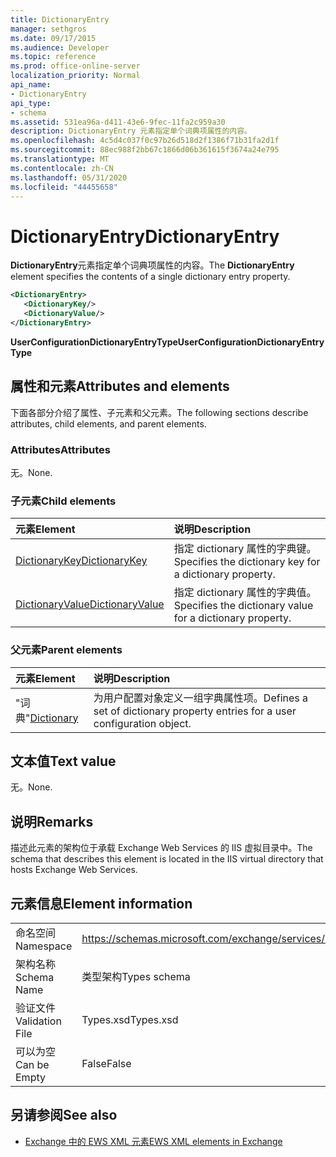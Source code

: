 ```yaml
---
title: DictionaryEntry
manager: sethgros
ms.date: 09/17/2015
ms.audience: Developer
ms.topic: reference
ms.prod: office-online-server
localization_priority: Normal
api_name:
- DictionaryEntry
api_type:
- schema
ms.assetid: 531ea96a-d411-43e6-9fec-11fa2c959a30
description: DictionaryEntry 元素指定单个词典项属性的内容。
ms.openlocfilehash: 4c5d4c037f0c97b26d518d2f1386f71b31fa2d1f
ms.sourcegitcommit: 88ec988f2bb67c1866d06b361615f3674a24e795
ms.translationtype: MT
ms.contentlocale: zh-CN
ms.lasthandoff: 05/31/2020
ms.locfileid: "44455658"
---
```

# <a name="dictionaryentry"></a><span data-ttu-id="82175-103">DictionaryEntry</span><span class="sxs-lookup"><span data-stu-id="82175-103">DictionaryEntry</span></span>

<span data-ttu-id="82175-104">**DictionaryEntry**元素指定单个词典项属性的内容。</span><span class="sxs-lookup"><span data-stu-id="82175-104">The **DictionaryEntry** element specifies the contents of a single dictionary entry property.</span></span> 
  
```xml
<DictionaryEntry>
   <DictionaryKey/>
   <DictionaryValue/>
</DictionaryEntry>
```

 <span data-ttu-id="82175-105">**UserConfigurationDictionaryEntryType**</span><span class="sxs-lookup"><span data-stu-id="82175-105">**UserConfigurationDictionaryEntryType**</span></span>
## <a name="attributes-and-elements"></a><span data-ttu-id="82175-106">属性和元素</span><span class="sxs-lookup"><span data-stu-id="82175-106">Attributes and elements</span></span>

<span data-ttu-id="82175-107">下面各部分介绍了属性、子元素和父元素。</span><span class="sxs-lookup"><span data-stu-id="82175-107">The following sections describe attributes, child elements, and parent elements.</span></span>
  
### <a name="attributes"></a><span data-ttu-id="82175-108">Attributes</span><span class="sxs-lookup"><span data-stu-id="82175-108">Attributes</span></span>

<span data-ttu-id="82175-109">无。</span><span class="sxs-lookup"><span data-stu-id="82175-109">None.</span></span>
  
### <a name="child-elements"></a><span data-ttu-id="82175-110">子元素</span><span class="sxs-lookup"><span data-stu-id="82175-110">Child elements</span></span>

|<span data-ttu-id="82175-111">**元素**</span><span class="sxs-lookup"><span data-stu-id="82175-111">**Element**</span></span>|<span data-ttu-id="82175-112">**说明**</span><span class="sxs-lookup"><span data-stu-id="82175-112">**Description**</span></span>|
|:-----|:-----|
|[<span data-ttu-id="82175-113">DictionaryKey</span><span class="sxs-lookup"><span data-stu-id="82175-113">DictionaryKey</span></span>](dictionarykey.md) <br/> |<span data-ttu-id="82175-114">指定 dictionary 属性的字典键。</span><span class="sxs-lookup"><span data-stu-id="82175-114">Specifies the dictionary key for a dictionary property.</span></span>  <br/> |
|[<span data-ttu-id="82175-115">DictionaryValue</span><span class="sxs-lookup"><span data-stu-id="82175-115">DictionaryValue</span></span>](dictionaryvalue.md) <br/> |<span data-ttu-id="82175-116">指定 dictionary 属性的字典值。</span><span class="sxs-lookup"><span data-stu-id="82175-116">Specifies the dictionary value for a dictionary property.</span></span>  <br/> |
   
### <a name="parent-elements"></a><span data-ttu-id="82175-117">父元素</span><span class="sxs-lookup"><span data-stu-id="82175-117">Parent elements</span></span>

|<span data-ttu-id="82175-118">**元素**</span><span class="sxs-lookup"><span data-stu-id="82175-118">**Element**</span></span>|<span data-ttu-id="82175-119">**说明**</span><span class="sxs-lookup"><span data-stu-id="82175-119">**Description**</span></span>|
|:-----|:-----|
|<span data-ttu-id="82175-120">"词典"</span><span class="sxs-lookup"><span data-stu-id="82175-120">[Dictionary](dictionary.md)</span></span> <br/> |<span data-ttu-id="82175-121">为用户配置对象定义一组字典属性项。</span><span class="sxs-lookup"><span data-stu-id="82175-121">Defines a set of dictionary property entries for a user configuration object.</span></span>  <br/> |
   
## <a name="text-value"></a><span data-ttu-id="82175-122">文本值</span><span class="sxs-lookup"><span data-stu-id="82175-122">Text value</span></span>

<span data-ttu-id="82175-123">无。</span><span class="sxs-lookup"><span data-stu-id="82175-123">None.</span></span>
  
## <a name="remarks"></a><span data-ttu-id="82175-124">说明</span><span class="sxs-lookup"><span data-stu-id="82175-124">Remarks</span></span>

<span data-ttu-id="82175-125">描述此元素的架构位于承载 Exchange Web Services 的 IIS 虚拟目录中。</span><span class="sxs-lookup"><span data-stu-id="82175-125">The schema that describes this element is located in the IIS virtual directory that hosts Exchange Web Services.</span></span>
  
## <a name="element-information"></a><span data-ttu-id="82175-126">元素信息</span><span class="sxs-lookup"><span data-stu-id="82175-126">Element information</span></span>

|||
|:-----|:-----|
|<span data-ttu-id="82175-127">命名空间</span><span class="sxs-lookup"><span data-stu-id="82175-127">Namespace</span></span>  <br/> |https://schemas.microsoft.com/exchange/services/2006/types  <br/> |
|<span data-ttu-id="82175-128">架构名称</span><span class="sxs-lookup"><span data-stu-id="82175-128">Schema Name</span></span>  <br/> |<span data-ttu-id="82175-129">类型架构</span><span class="sxs-lookup"><span data-stu-id="82175-129">Types schema</span></span>  <br/> |
|<span data-ttu-id="82175-130">验证文件</span><span class="sxs-lookup"><span data-stu-id="82175-130">Validation File</span></span>  <br/> |<span data-ttu-id="82175-131">Types.xsd</span><span class="sxs-lookup"><span data-stu-id="82175-131">Types.xsd</span></span>  <br/> |
|<span data-ttu-id="82175-132">可以为空</span><span class="sxs-lookup"><span data-stu-id="82175-132">Can be Empty</span></span>  <br/> |<span data-ttu-id="82175-133">False</span><span class="sxs-lookup"><span data-stu-id="82175-133">False</span></span>  <br/> |
   
## <a name="see-also"></a><span data-ttu-id="82175-134">另请参阅</span><span class="sxs-lookup"><span data-stu-id="82175-134">See also</span></span>

- [<span data-ttu-id="82175-135">Exchange 中的 EWS XML 元素</span><span class="sxs-lookup"><span data-stu-id="82175-135">EWS XML elements in Exchange</span></span>](ews-xml-elements-in-exchange.md)

